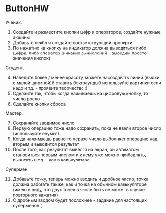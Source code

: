 # ButtonHW

Ученик. 

1. Создайте и разместите кнопки цифр и операторов, создайте нужные акшины
2. Добавьте лейбл и создайте соответствующий проперти
3. По нажатию на кнопку на индикатор должна выводиться либо цифра, либо оператор (никаких вычислений - выводим просто значения кнопок)

Студент.

4. Наведите более / менее красоту, можете насоздавать линий (вьюхи с малой шириной)б ставить бэкграундыб используйте картинки если надо и тд. - проявите творчество :)
5. Сделайте так, чтобы когда нажимаешь на цифровую кнопку, то число росло
6. Сделайте кнопку сброса

Мастер.

7. Сохраняйте вводимое число
8. Первую операцию тоже надо сохранить, пока не ввели второе число (используйте енумы!)
9. Когда нажимаешь равно то первое число выболняет операцию над вторым и выводится результат
10. После того, как результат вывелся на экран, он автоматом становиться первым числом и к нему уже можно прибавлять, вычитать и т.д. - как в калькуляторе

Супермен

11. Добавьте точку, теперь можно вводить и дробное число, точка должна работать также, как и точка на обычном калькуляторе (имею в виду, что двух точек в числе быть не может в случае повторного нажатия)
12. С дробным вводом будет посложнее - задание для настоящих суперменов :) 
